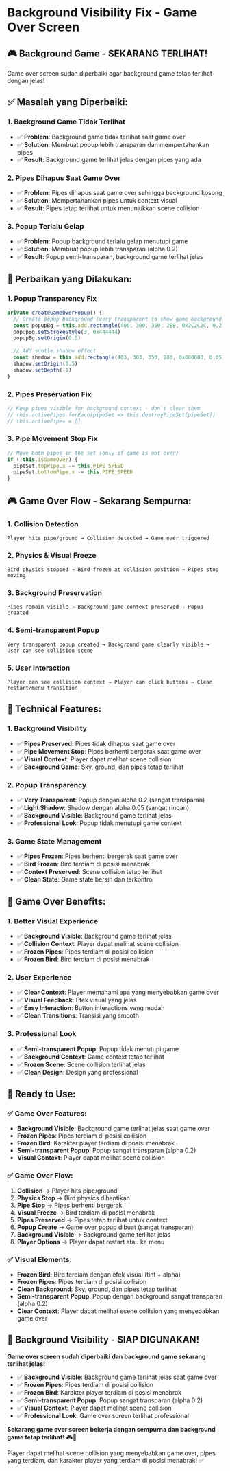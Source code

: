# Background Visibility Fix - Game Over Screen

## 🎮 **Background Game - SEKARANG TERLIHAT!**

Game over screen sudah diperbaiki agar background game tetap terlihat dengan jelas!

## ✅ **Masalah yang Diperbaiki:**

### **1. Background Game Tidak Terlihat**
- ✅ **Problem**: Background game tidak terlihat saat game over
- ✅ **Solution**: Membuat popup lebih transparan dan mempertahankan pipes
- ✅ **Result**: Background game terlihat jelas dengan pipes yang ada

### **2. Pipes Dihapus Saat Game Over**
- ✅ **Problem**: Pipes dihapus saat game over sehingga background kosong
- ✅ **Solution**: Mempertahankan pipes untuk context visual
- ✅ **Result**: Pipes tetap terlihat untuk menunjukkan scene collision

### **3. Popup Terlalu Gelap**
- ✅ **Problem**: Popup background terlalu gelap menutupi game
- ✅ **Solution**: Membuat popup lebih transparan (alpha 0.2)
- ✅ **Result**: Popup semi-transparan, background game terlihat jelas

## 🎯 **Perbaikan yang Dilakukan:**

### **1. Popup Transparency Fix**
```typescript
private createGameOverPopup() {
  // Create popup background (very transparent to show game background clearly)
  const popupBg = this.add.rectangle(400, 300, 350, 280, 0x2C2C2C, 0.2) // ✅ More transparent
  popupBg.setStrokeStyle(3, 0x444444)
  popupBg.setOrigin(0.5)
  
  // Add subtle shadow effect
  const shadow = this.add.rectangle(403, 303, 350, 280, 0x000000, 0.05) // ✅ Lighter shadow
  shadow.setOrigin(0.5)
  shadow.setDepth(-1)
}
```

### **2. Pipes Preservation Fix**
```typescript
// Keep pipes visible for background context - don't clear them
// this.activePipes.forEach(pipeSet => this.destroyPipeSet(pipeSet))
// this.activePipes = []
```

### **3. Pipe Movement Stop Fix**
```typescript
// Move both pipes in the set (only if game is not over)
if (!this.isGameOver) {
  pipeSet.topPipe.x -= this.PIPE_SPEED
  pipeSet.bottomPipe.x -= this.PIPE_SPEED
}
```

## 🎮 **Game Over Flow - Sekarang Sempurna:**

### **1. Collision Detection**
```
Player hits pipe/ground → Collision detected → Game over triggered
```

### **2. Physics & Visual Freeze**
```
Bird physics stopped → Bird frozen at collision position → Pipes stop moving
```

### **3. Background Preservation**
```
Pipes remain visible → Background game context preserved → Popup created
```

### **4. Semi-transparent Popup**
```
Very transparent popup created → Background game clearly visible → User can see collision scene
```

### **5. User Interaction**
```
Player can see collision context → Player can click buttons → Clean restart/menu transition
```

## 🔧 **Technical Features:**

### **1. Background Visibility**
- ✅ **Pipes Preserved**: Pipes tidak dihapus saat game over
- ✅ **Pipe Movement Stop**: Pipes berhenti bergerak saat game over
- ✅ **Visual Context**: Player dapat melihat scene collision
- ✅ **Background Game**: Sky, ground, dan pipes tetap terlihat

### **2. Popup Transparency**
- ✅ **Very Transparent**: Popup dengan alpha 0.2 (sangat transparan)
- ✅ **Light Shadow**: Shadow dengan alpha 0.05 (sangat ringan)
- ✅ **Background Visible**: Background game terlihat jelas
- ✅ **Professional Look**: Popup tidak menutupi game context

### **3. Game State Management**
- ✅ **Pipes Frozen**: Pipes berhenti bergerak saat game over
- ✅ **Bird Frozen**: Bird terdiam di posisi menabrak
- ✅ **Context Preserved**: Scene collision tetap terlihat
- ✅ **Clean State**: Game state bersih dan terkontrol

## 🎯 **Game Over Benefits:**

### **1. Better Visual Experience**
- ✅ **Background Visible**: Background game terlihat jelas
- ✅ **Collision Context**: Player dapat melihat scene collision
- ✅ **Frozen Pipes**: Pipes terdiam di posisi collision
- ✅ **Frozen Bird**: Bird terdiam di posisi menabrak

### **2. User Experience**
- ✅ **Clear Context**: Player memahami apa yang menyebabkan game over
- ✅ **Visual Feedback**: Efek visual yang jelas
- ✅ **Easy Interaction**: Button interactions yang mudah
- ✅ **Clean Transitions**: Transisi yang smooth

### **3. Professional Look**
- ✅ **Semi-transparent Popup**: Popup tidak menutupi game
- ✅ **Background Context**: Game context tetap terlihat
- ✅ **Frozen Scene**: Scene collision terlihat jelas
- ✅ **Clean Design**: Design yang professional

## 🚀 **Ready to Use:**

### **✅ Game Over Features:**
- **Background Visible**: Background game terlihat jelas saat game over
- **Frozen Pipes**: Pipes terdiam di posisi collision
- **Frozen Bird**: Karakter player terdiam di posisi menabrak
- **Semi-transparent Popup**: Popup sangat transparan (alpha 0.2)
- **Visual Context**: Player dapat melihat scene collision

### **✅ Game Over Flow:**
1. **Collision** → Player hits pipe/ground
2. **Physics Stop** → Bird physics dihentikan
3. **Pipe Stop** → Pipes berhenti bergerak
4. **Visual Freeze** → Bird terdiam di posisi menabrak
5. **Pipes Preserved** → Pipes tetap terlihat untuk context
6. **Popup Create** → Game over popup dibuat (sangat transparan)
7. **Background Visible** → Background game terlihat jelas
8. **Player Options** → Player dapat restart atau ke menu

### **✅ Visual Elements:**
- **Frozen Bird**: Bird terdiam dengan efek visual (tint + alpha)
- **Frozen Pipes**: Pipes terdiam di posisi collision
- **Clean Background**: Sky, ground, dan pipes tetap terlihat
- **Semi-transparent Popup**: Popup dengan background sangat transparan (alpha 0.2)
- **Clear Context**: Player dapat melihat scene collision yang menyebabkan game over

## 🎉 **Background Visibility - SIAP DIGUNAKAN!**

**Game over screen sudah diperbaiki dan background game sekarang terlihat jelas!**

- ✅ **Background Visible**: Background game terlihat jelas saat game over
- ✅ **Frozen Pipes**: Pipes terdiam di posisi collision
- ✅ **Frozen Bird**: Karakter player terdiam di posisi menabrak
- ✅ **Semi-transparent Popup**: Popup sangat transparan (alpha 0.2)
- ✅ **Visual Context**: Player dapat melihat scene collision
- ✅ **Professional Look**: Game over screen terlihat professional

**Sekarang game over screen bekerja dengan sempurna dan background game tetap terlihat!** 🎮🚀

Player dapat melihat scene collision yang menyebabkan game over, pipes yang terdiam, dan karakter player yang terdiam di posisi menabrak! ✅
